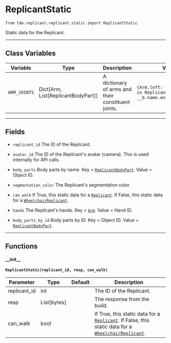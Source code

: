 # ReplicantStatic

`from tdw.replicant.replicant_static import ReplicantStatic`

Static data for the Replicant.

***

## Class Variables

| Variable | Type | Description | Value |
| --- | --- | --- | --- |
| `ARM_JOINTS` | Dict[Arm, List[ReplicantBodyPart]] | A dictionary of arms and their constituent joints. | `{Arm.left: [__b for __b in ReplicantBodyPart if __b.name.endswith("_l")],` |

***

## Fields

- `replicant_id` The ID of the Replicant.

- `avatar_id` The ID of the Replicant's avatar (camera). This is used internally for API calls.

- `body_parts` Body parts by name. Key = [`ReplicantBodyPart`](replicant_body_part.md). Value = Object ID.

- `segmentation_color` The Replicant's segmentation color.

- `can_walk` If True, this static data for a [`Replicant`](../add_ons/replicant.md). If False, this static data for a [`WheelchairReplicant`](../add_ons/wheelchair_replicant.md).

- `hands` The Replicant's hands. Key = [`Arm`](arm.md). Value = Hand ID.

- `body_parts_by_id` Body parts by ID. Key = Object ID. Value = [`ReplicantBodyPart`](replicant_body_part.md).

***

## Functions

#### \_\_init\_\_

**`ReplicantStatic(replicant_id, resp, can_walk)`**

| Parameter | Type | Default | Description |
| --- | --- | --- | --- |
| replicant_id |  int |  | The ID of the Replicant. |
| resp |  List[bytes] |  | The response from the build. |
| can_walk |  bool |  | If True, this static data for a [`Replicant`](../add_ons/replicant.md). If False, this static data for a [`WheelchairReplicant`](../add_ons/wheelchair_replicant.md). |

